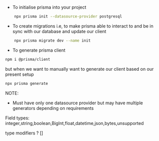 - To initialise prisma into your project
```bash
    npx prisma init --datasource-provider postgresql
```

- To create migrations i.e, to make prisma able to interact to and be in sync with our database and update our client
```bash
    npx prisma migrate dev --name init
 ```

- To generate prisma client

```bash
npm i @prisma/client
```
but when we want to manually want to generate our client based on our present setup

```bash
npx prisma generate
```

NOTE:
 - Must have only one datasource provider but may have multiple generators depending on requirements


 Field types:
 integer,string,boolean,BigInt,float,datetime,json,bytes,unsupported

 type modifiers
 ?
 []
 
